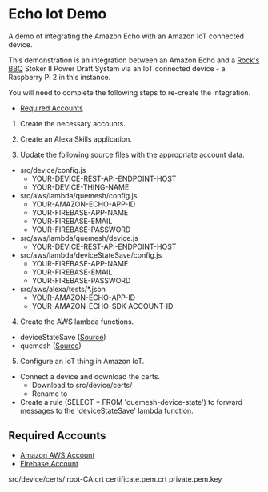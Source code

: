 # Echo Iot Demo
A demo of integrating the Amazon Echo with an Amazon IoT connected device.

This demonstration is an integration between an Amazon Echo and a [Rock's BBQ](https://www.rocksbarbque.com/) Stoker II Power Draft System via an IoT connected device - a Raspberry Pi 2 in this instance.

You will need to complete the following steps to re-create the integration.

* [Required Accounts](#accounts)
1. Create the necessary accounts.

2. Create an Alexa Skills application.
3. Update the following source files with the appropriate account data.
  * src/device/config.js
    * YOUR-DEVICE-REST-API-ENDPOINT-HOST
    * YOUR-DEVICE-THING-NAME
  * src/aws/lambda/quemesh/config.js
    * YOUR-AMAZON-ECHO-APP-ID
    * YOUR-FIREBASE-APP-NAME
    * YOUR-FIREBASE-EMAIL
    * YOUR-FIREBASE-PASSWORD
  * src/aws/lambda/quemesh/device.js
    * YOUR-DEVICE-REST-API-ENDPOINT-HOST
  * src/aws/lambda/deviceStateSave/config.js
    * YOUR-FIREBASE-APP-NAME
    * YOUR-FIREBASE-EMAIL
    * YOUR-FIREBASE-PASSWORD
  * src/aws/alexa/tests/*.json
    * YOUR-AMAZON-ECHO-APP-ID
    * YOUR-AMAZON-ECHO-SDK-ACCOUNT-ID
4. Create the AWS lambda functions.
  * deviceStateSave ([Source](https://github.com/javaday/EchoIotDemo/tree/master/src/aws/lambda/deviceStateSave))
  * quemesh ([Source](https://github.com/javaday/EchoIotDemo/tree/master/src/aws/lambda/quemesh))
5. Configure an IoT thing in Amazon IoT.
  * Connect a device and download the certs.
    * Download to src/device/certs/
    * Rename to 
  * Create a rule (SELECT * FROM 'quemesh-device-state') to forward messages to the 'deviceStateSave' lambda function.

<a name="accounts"></a>
## Required Accounts
  * [Amazon AWS Account](https://www.amazon.com/ap/signin)
  * [Firebase Account](https://www.firebase.com/login/)

src/device/certs/
	root-CA.crt
	certificate.pem.crt
	private.pem.key

	

